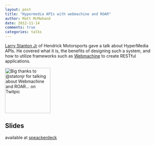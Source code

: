 ```yaml
---
layout: post
title: "Hypermedia APIs with webmachine and ROAR"
author: Matt McMahand
date: 2012-11-14
comments: true
categories: talks
---
```


[Larry Stanton Jr](http://www.twitter.com/statonjr) of Hendrick Motorsports gave a talk about HyperMedia APIs. He covered what it is, the benefits of designing such a system, and how to utilize frameworks such as [Webmachine](https://github.com/basho/webmachine) to create RESTful applications.

<a href="http://twitpic.com/bgj9da" title="Big thanks to @statonjr for talking about Webmachine and ROAR... on Twitpic"><img src="http://twitpic.com/show/thumb/bgj9da.jpg" width="150" height="150" alt="Big thanks to @statonjr for talking about Webmachine and ROAR... on Twitpic"></a>

## Slides ##

available at [speackerdeck](https://speakerdeck.com/statonjr/hypermedia-apis-with-webmachine-and-roar)


